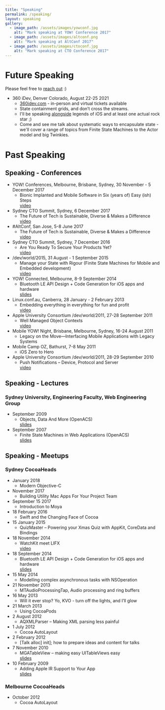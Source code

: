 ```yaml
---
title: "Speaking"
permalink: /speaking/
layout: speaking
gallery:
  - image_path: /assets/images/yowconf.jpg
    alt: "Mark speaking at YOW! Conference 2017"
  - image_path: /assets/images/altconf.png
    alt: "Mark speaking at AltConf 2017"
  - image_path: /assets/images/ctoconf.jpg
    alt: "Mark speaking at CTO Conference 2017"
---
```

# Future Speaking

Please feel free to [reach out](mailto:mark@aufflick.com) :)

* 360 iDev, Denver Colorado, August 22-25 2021
  * [360idev.com](http://360idev.com) - in-person and virtual tickets available
  * State containment grids, and don’t cross the streams.
  * I'll be speaking [alongside](https://360idev.com/speakers/) legends of iOS
    and at least one actual rock star ;)
  * Come and see me talk about systematic ways to encapsulate state - we'll
    cover a range of topics from Finite State Machines to the Actor model and
    big Twinkies.


# Past Speaking

## Speaking - Conferences
  
* YOW! Conferences, Melbourne, Brisbane, Sydney, 30 November - 5 December 2017
  * Bionic Implanted and Mobile Software in Six (years of) Easy (ish) Steps
    <br/>[video][1]
* Sydney CTO Summit, Sydney, 6 December 2017
  * The Future of Tech is Sustainable, Diverse & Makes a Difference
    <br/>[video][2]
* #AltConf, San Jose, 5-8 June 2017
  * The Future of Tech is Sustainable, Diverse & Makes a Difference
    <br/>[video][3]
* Sydney CTO Summit, Sydney, 7 December 2016
  * Are You Ready To Secure Your Products Yet?
    <br/>[video][4]
* /dev/world/2015, 31 August - 1 September 2015
  * Manage your State with Rigour (Finite State Machines for Mobile and
    Embedded development)
    <br/>[video][5]
* YOW! Connected, Melbourne, 8-9 September 2014
  * Bluetooth LE API Design + Code Generation for iOS apps and hardware
    <br/>[slides](https://www.icloud.com/keynote/0st7fu0cXat7S03RZTEAqdamw)
* Linux.conf.au, Canberra, 28 January - 2 February 2013
  * Embedding everything in everything for fun and profit
    <br/>[video][6]
* Apple University Consortium /dev/world/2011, 27-28 September 2011
  * Well Managed Object Contexts
  <br/>[video][7]
* Mobile YOW! Night, Brisbane, Melbourne, Sydney, 16-24 August 2011
  * Legacy on the Move—Interfacing Mobile Applications with Legacy Systems
* Mobile Camp OZ, Bathurst, 7-8 May 2011
  * iOS Zero to Hero
* Apple University Consortium /dev/world/2011, 28-29 September 2010
  * Push Notifications – Device, Protocol and Server
    <br/>[video][8]

## Speaking - Lectures
  
### Sydney University, Engineering Faculty, Web Engineering Group
* September 2009
  * Objects, Data And More (OpenACS)
    <br/>[slides][9]
* September 2007
  * Finite State Machines in Web Applications (OpenACS)
    <br/>[slides](https://www.slideshare.net/markaufflick/openacs-workflow)
  
## Speaking - Meetups
  
### Sydney CocoaHeads

* January 2018
  * Modern Objective-C
* November 2017
  * Building Utility Mac Apps For Your Project Team
* September 15 2017
  * Introduction to Moya
* 18 February 2016
  * Swift and the Changing Face of Cocoa
* 15 January 2015
  * QuizMaster – Powering your Xmas Quiz with AppKit, CoreData and Bindings
* 18 November 2014
  * WatchKit meet LIFX
    <br/>[video](http://www.sydneycocoaheads.com/2014/11/25/watchkit-meet-lifx/)
* 18 September 2014
  * Bluetooth LE API Design + Code Generation for iOS apps and hardware
    <br/>[slides](https://www.icloud.com/keynote/0st7fu0cXat7S03RZTEAqdamw)
* 15 May 2014
  * Modelling complex asynchronous tasks with NSOperation
* 21 November 2013
  * MTAudioProcessingTap, Audio processing and ring buffers
* 16 May 2013
  * Will it ever stop? Yo, KVO - turn off the lights, and I’ll glow
* 21 March 2013
  * Using CocoaPods
* 2 August 2012
  * AQXMLParser – Making XML parsing less painful
* 1 July 2012
  * Cocoa AutoLayout
* 2 February 2012
  * [Talk alloc] init]; how to prepare ideas and content for talks
* 7 November 2010
  * MGATableView – making easy UITableViews easy
    <br/>[slides][10]
* 10 February 2009
  * Adding Apple IR Support to Your App
    <br/>[slides][11]

### Melbourne CocoaHeads

* October 2012
  * Cocoa AutoLayout

  
[1]: https://youtu.be/XWXh-_2A_HI
[2]: https://youtu.be/6kU-JzphKUY
[3]: https://academy.realm.io/posts/altconf-2017-mark-aufflick-future-of-tech-sustainability-diversity/
[4]: https://youtu.be/6FmSARDmILk
[5]: https://youtu.be/jtSw6cxUm3Q
[6]: https://youtu.be/ajHQGswl9eY
[7]: https://youtu.be/b7gV4D_wO18
[8]: https://youtu.be/Nf7kY1957gs
[9]: https://www.slideshare.net/markaufflick/objects-data-and-more-openacs
[10]: https://www.slideshare.net/markaufflick/mgatableview-5388090
[11]: https://www.slideshare.net/markaufflick/adding-apple-remote-support-to-your-cocoa-app
